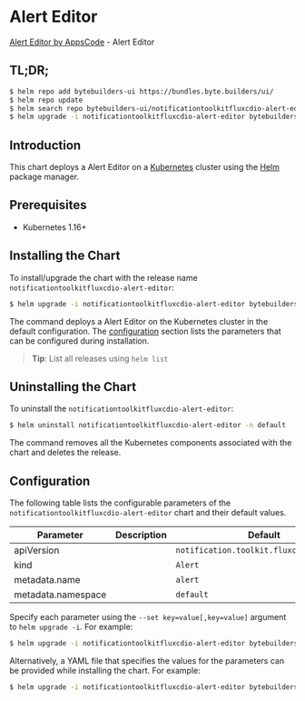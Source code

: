 # Alert Editor

[Alert Editor by AppsCode](https://byte.builders) - Alert Editor

## TL;DR;

```bash
$ helm repo add bytebuilders-ui https://bundles.byte.builders/ui/
$ helm repo update
$ helm search repo bytebuilders-ui/notificationtoolkitfluxcdio-alert-editor --version=v0.4.16
$ helm upgrade -i notificationtoolkitfluxcdio-alert-editor bytebuilders-ui/notificationtoolkitfluxcdio-alert-editor -n default --create-namespace --version=v0.4.16
```

## Introduction

This chart deploys a Alert Editor on a [Kubernetes](http://kubernetes.io) cluster using the [Helm](https://helm.sh) package manager.

## Prerequisites

- Kubernetes 1.16+

## Installing the Chart

To install/upgrade the chart with the release name `notificationtoolkitfluxcdio-alert-editor`:

```bash
$ helm upgrade -i notificationtoolkitfluxcdio-alert-editor bytebuilders-ui/notificationtoolkitfluxcdio-alert-editor -n default --create-namespace --version=v0.4.16
```

The command deploys a Alert Editor on the Kubernetes cluster in the default configuration. The [configuration](#configuration) section lists the parameters that can be configured during installation.

> **Tip**: List all releases using `helm list`

## Uninstalling the Chart

To uninstall the `notificationtoolkitfluxcdio-alert-editor`:

```bash
$ helm uninstall notificationtoolkitfluxcdio-alert-editor -n default
```

The command removes all the Kubernetes components associated with the chart and deletes the release.

## Configuration

The following table lists the configurable parameters of the `notificationtoolkitfluxcdio-alert-editor` chart and their default values.

|     Parameter      | Description |                       Default                       |
|--------------------|-------------|-----------------------------------------------------|
| apiVersion         |             | <code>notification.toolkit.fluxcd.io/v1beta1</code> |
| kind               |             | <code>Alert</code>                                  |
| metadata.name      |             | <code>alert</code>                                  |
| metadata.namespace |             | <code>default</code>                                |


Specify each parameter using the `--set key=value[,key=value]` argument to `helm upgrade -i`. For example:

```bash
$ helm upgrade -i notificationtoolkitfluxcdio-alert-editor bytebuilders-ui/notificationtoolkitfluxcdio-alert-editor -n default --create-namespace --version=v0.4.16 --set apiVersion=notification.toolkit.fluxcd.io/v1beta1
```

Alternatively, a YAML file that specifies the values for the parameters can be provided while
installing the chart. For example:

```bash
$ helm upgrade -i notificationtoolkitfluxcdio-alert-editor bytebuilders-ui/notificationtoolkitfluxcdio-alert-editor -n default --create-namespace --version=v0.4.16 --values values.yaml
```
